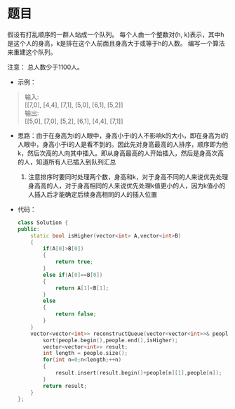 # 题目
假设有打乱顺序的一群人站成一个队列。 每个人由一个整数对(h, k)表示，其中h是这个人的身高，k是排在这个人前面且身高大于或等于h的人数。 编写一个算法来重建这个队列。

注意：
总人数少于1100人。

* 示例：
>输入:<br>
[[7,0], [4,4], [7,1], [5,0], [6,1], [5,2]]<br>
输出:<br>
[[5,0], [7,0], [5,2], [6,1], [4,4], [7,1]]

* 思路：由于在身高为i的人眼中，身高小于i的人不影响k的大小，即在身高为i的人眼中，身高小于i的人是看不到的。因此先对身高最高的人排序，顺序即为他k，然后次高的人向其中插入。即从身高最高的人开始插入，然后是身高次高的人，知道所有人已插入到队列汇总
    1. 注意排序时要同时处理两个数，身高和k，对于身高不同的人来说优先处理身高高的人，对于身高相同的人来说优先处理k值更小的人，因为k值小的人插入后才能确定后续身高相同的人的插入位置

* 代码：
    ```C++
    class Solution {
    public:
        static bool isHigher(vector<int> A,vector<int>B)
        {
            if(A[0]>B[0])
            {
                return true;
            }
            else if(A[0]==B[0])
            {
                return A[1]<B[1];
            }
            else
            {
                return false;
            }
        }
        vector<vector<int>> reconstructQueue(vector<vector<int>>& people) {
            sort(people.begin(),people.end(),isHigher);
            vector<vector<int>> result;
            int length = people.size();
            for(int n=0;n<length;++n)
            {
                result.insert(result.begin()+people[n][1],people[n]);
            }
            return result;
        }
    };
    ```